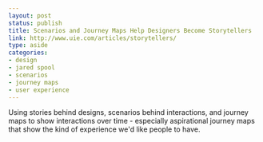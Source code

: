 ```yaml
---
layout: post
status: publish
title: Scenarios and Journey Maps Help Designers Become Storytellers
link: http://www.uie.com/articles/storytellers/
type: aside
categories:
- design
- jared spool
- scenarios
- journey maps
- user experience
---
```

Using stories behind designs, scenarios behind interactions, and journey maps to show interactions over time - especially aspirational journey maps that show the kind of experience we'd like people to have.
